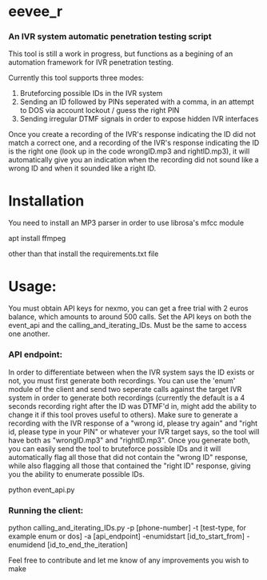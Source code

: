 <h1>eevee_r</h1>

<h3>An IVR system automatic penetration testing script </h3>
This tool is still a work in progress, but functions as a begining of an automation framework for IVR penetration testing.

Currently this tool supports three modes:
1. Bruteforcing possible IDs in the IVR system
2. Sending an ID followed by PINs seperated with a comma, in an attempt to DOS via account lockout / guess the right PIN
3. Sending irregular DTMF signals in order to expose hidden IVR interfaces


Once you create a recording of the IVR's response indicating the ID did not match a correct one, and a recording of the IVR's response indicating the ID is the right one (look up in the code wrongID.mp3 and rightID.mp3), it will automatically give you an indication when the recording did not sound like a wrong ID and when it sounded like a right ID.

<h1>Installation</h1>

You need to install an MP3 parser in order to use librosa's mfcc module

apt install ffmpeg

other than that install the requirements.txt file

<h1>Usage:</h1>

You must obtain API keys for nexmo, you can get a free trial with 2 euros balance, which amounts to around 500 calls.
Set the API keys on both the event_api and the calling_and_iterating_IDs. Must be the same to access one another.

<h3>API endpoint:</h3>
In order to differentiate between when the IVR system says the ID exists or not, you must first generate both recordings.
You can use the 'enum' module of the client and send two seperate calls against the target IVR system in order to generate both recordings (currently the default is a 4 seconds recording right after the ID was DTMF'd in, might add the ability to change it if this tool proves useful to others). 
Make sure to generate a recording with the IVR response of a "wrong id, please try again" and "right id, please type in your PIN" or whatever your IVR target says, so the tool will have both as "wrongID.mp3" and "rightID.mp3". 
Once you generate both, you can easily send the tool to bruteforce possible IDs and it will automatically flag all those that did not contain the "wrong ID" response, while also flagging all those that contained the "right ID" response, giving you the ability to enumerate possible IDs.

python event_api.py


<h3>Running the client:</h3>

python calling_and_iterating_IDs.py -p [phone-number] -t [test-type, for example enum or dos] -a [api_endpoint] -enumidstart [id_to_start_from] -enumidend [id_to_end_the_iteration]




Feel free to contribute and let me know of any improvements you wish to make


